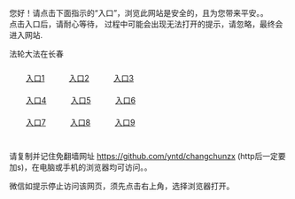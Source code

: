 您好！请点击下面指示的“入口”，浏览此网站是安全的，且为您带来平安。。 <br/>
点击入口后，请耐心等待， 过程中可能会出现无法打开的提示，请忽略，最终会进入网站. </br>

法轮大法在长春<br/>
<div style="padding:10px"><a style="margin:20px" target="_blank" href="https://d2s0nlx6fuykdm.cloudfront.net/2Qpsp?abdsi" id="ccLink1" rel="nofollow">入口1</a> <a target="_blank" style="margin:20px" href="https://d3kdnft2vhj9gf.cloudfront.net/2Qpsp?pghzh" id="ccLink2" rel="nofollow">入口2</a> <a style="margin:20px" target="_blank" href="https://d3vk4qv82d8b0m.cloudfront.net/2Qpsp?xokmgw" id="ccLink3" rel="nofollow">入口3</a></div>

<div style="padding:10px" ><a style="margin:20px" target="_blank" href="https://d2s0nlx6fuykdm.cloudfront.net/2Qpsp?abdsi" id="ccLink4" rel="nofollow">入口4</a> <a style="margin:20px" href="https://d3kdnft2vhj9gf.cloudfront.net/2Qpsp?pghzh" target="_blank" id="ccLink5" rel="nofollow">入口5</a> <a style="margin:20px" href="https://d3vk4qv82d8b0m.cloudfront.net/2Qpsp?xokmgw" target="_blank" id="ccLink6" rel="nofollow">入口6</a></div>

<div style="padding:10px"><a style="margin:20px" target="_blank" href="https://d2s0nlx6fuykdm.cloudfront.net/2Qpsp?abdsi" id="ccLink7" rel="nofollow">入口7</a> <a style="margin:20px" href="https://d3kdnft2vhj9gf.cloudfront.net/2Qpsp?pghzh" target="_blank" id="ccLink8" rel="nofollow">入口8</a> <a style="margin:20px" target="_blank" href="https://d3vk4qv82d8b0m.cloudfront.net/2Qpsp?xokmgw" id="ccLink9" rel="nofollow">入口9</a></div>

<br/>



请复制并记住免翻墙网址 https://github.com/yntd/changchunzx (http后一定要加s)，在电脑或手机的浏览器均可访问。。<br/>

微信如提示停止访问该网页，须先点击右上角，选择浏览器打开。
